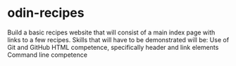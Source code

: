 # odin-recipes
Build a basic recipes website that will consist 
of a main index page with links to a few recipes.
Skills that will have to be demonstrated will be:
Use of Git and GitHub
HTML competence, specifically header and link elements
Command line competence